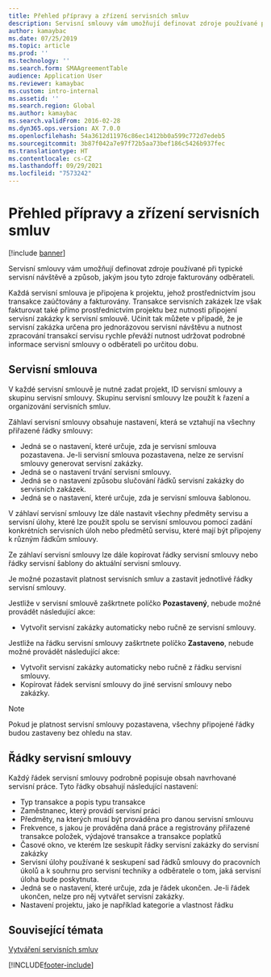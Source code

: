 ```yaml
---
title: Přehled přípravy a zřízení servisních smluv
description: Servisní smlouvy vám umožňují definovat zdroje používané při typické servisní návštěvě a způsob, jakým jsou tyto zdroje fakturovány odběrateli.
author: kamaybac
ms.date: 07/25/2019
ms.topic: article
ms.prod: ''
ms.technology: ''
ms.search.form: SMAAgreementTable
audience: Application User
ms.reviewer: kamaybac
ms.custom: intro-internal
ms.assetid: ''
ms.search.region: Global
ms.author: kamaybac
ms.search.validFrom: 2016-02-28
ms.dyn365.ops.version: AX 7.0.0
ms.openlocfilehash: 54a3612d11976c86ec1412bb0a599c772d7edeb5
ms.sourcegitcommit: 3b87f042a7e97f72b5aa73bef186c5426b937fec
ms.translationtype: HT
ms.contentlocale: cs-CZ
ms.lasthandoff: 09/29/2021
ms.locfileid: "7573242"
---
```

# <a name="develop-and-establish-service-agreements-overview"></a>Přehled přípravy a zřízení servisních smluv

[!include [banner](../includes/banner.md)]

Servisní smlouvy vám umožňují definovat zdroje používané při typické servisní návštěvě a způsob, jakým jsou tyto zdroje fakturovány odběrateli.

Každá servisní smlouva je připojena k projektu, jehož prostřednictvím jsou transakce zaúčtovány a fakturovány. Transakce servisních zakázek lze však fakturovat také přímo prostřednictvím projektu bez nutnosti připojení servisní zakázky k servisní smlouvě. Učinit tak můžete v případě, že je servisní zakázka určena pro jednorázovou servisní návštěvu a nutnost zpracování transakcí servisu rychle převáží nutnost udržovat podrobné informace servisní smlouvy o odběrateli po určitou dobu.

## <a name="service-agreement"></a>Servisní smlouva

V každé servisní smlouvě je nutné zadat projekt, ID servisní smlouvy a skupinu servisní smlouvy. Skupinu servisní smlouvy lze použít k řazení a organizování servisních smluv.

Záhlaví servisní smlouvy obsahuje nastavení, která se vztahují na všechny přiřazené řádky smlouvy:

-  Jedná se o nastavení, které určuje, zda je servisní smlouva pozastavena. Je-li servisní smlouva pozastavena, nelze ze servisní smlouvy generovat servisní zakázky.
-  Jedná se o nastavení trvání servisní smlouvy.
-  Jedná se o nastavení způsobu slučování řádků servisní zakázky do servisních zakázek.
-  Jedná se o nastavení, které určuje, zda je servisní smlouva šablonou.

V záhlaví servisní smlouvy lze dále nastavit všechny předměty servisu a servisní úlohy, které lze použít spolu se servisní smlouvou pomocí zadání konkrétních servisních úloh nebo předmětů servisu, které mají být připojeny k různým řádkům smlouvy.

Ze záhlaví servisní smlouvy lze dále kopírovat řádky servisní smlouvy nebo řádky servisní šablony do aktuální servisní smlouvy.

Je možné pozastavit platnost servisních smluv a zastavit jednotlivé řádky servisní smlouvy.

Jestliže v servisní smlouvě zaškrtnete políčko **Pozastavený**, nebude možné provádět následující akce:

-    Vytvořit servisní zakázky automaticky nebo ručně ze servisní smlouvy.

Jestliže na řádku servisní smlouvy zaškrtnete políčko **Zastaveno**, nebude možné provádět následující akce:

-    Vytvořit servisní zakázky automaticky nebo ručně z řádku servisní smlouvy.
-    Kopírovat řádek servisní smlouvy do jiné servisní smlouvy nebo zakázky.


> [!NOTE]
> Pokud je platnost servisní smlouvy pozastavena, všechny připojené řádky budou zastaveny bez ohledu na stav.

## <a name="service-agreement-lines"></a>Řádky servisní smlouvy

Každý řádek servisní smlouvy podrobně popisuje obsah navrhované servisní práce. Tyto řádky obsahují následující nastavení:

-  Typ transakce a popis typu transakce
-  Zaměstnanec, který provádí servisní práci
-  Předměty, na kterých musí být prováděna pro danou servisní smlouvu
-  Frekvence, s jakou je prováděna daná práce a registrovány přiřazené transakce položek, výdajové transakce a transakce poplatků
-  Časové okno, ve kterém lze seskupit řádky servisní zakázky do servisní zakázky
-  Servisní úlohy používané k seskupení sad řádků smlouvy do pracovních úkolů a k souhrnu pro servisní techniky a odběratele o tom, jaká servisní úloha bude poskytnuta.
-  Jedná se o nastavení, které určuje, zda je řádek ukončen. Je-li řádek ukončen, nelze pro něj vytvářet servisní zakázky.
-  Nastavení projektu, jako je například kategorie a vlastnost řádku

## <a name="related-topics"></a>Související témata

[Vytváření servisních smluv](create-service-agreements.md)


[!INCLUDE[footer-include](../../includes/footer-banner.md)]
